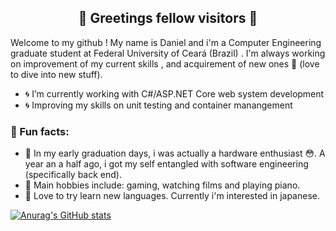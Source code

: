<div align="center">  
  <h2>🔮 Greetings fellow visitors 🔮 </h2>
</div>




<p>
Welcome to my github ! My name is Daniel and i'm a Computer Engineering graduate student at Federal University of Ceará (Brazil) . I'm always working on improvement of my current skills , and acquirement of new ones 🦉 (love to dive into new stuff).  
</p>
  
- 🌀 I’m currently working with C#/ASP.NET Core web system development
- 🌀 Improving my skills on unit testing and container manangement

### 🌟 Fun facts: 

- 🌟 In my early graduation days, i was actually a hardware enthusiast 😳. A year an a half ago, i 
got my self entangled with software engineering (specifically back end).
- 🌟 Main hobbies include: gaming, watching films and playing piano.
- 🌟 Love to try learn new languages. Currently i'm interested in japanese. 

[![Anurag's GitHub stats](https://github-readme-stats.vercel.app/api?username=danipresto&theme=merko&show_icons=true)](https://github.com/anuraghazra/github-readme-stats)



